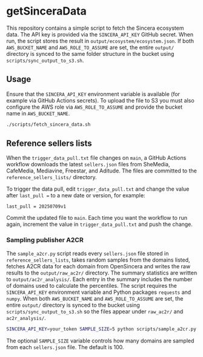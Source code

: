 # getSinceraData

This repository contains a simple script to fetch the Sincera ecosystem data. The API key is provided via the `SINCERA_API_KEY` GitHub secret. When run, the script stores the result in `output/ecosystem/ecosystem.json`.
If both `AWS_BUCKET_NAME` and `AWS_ROLE_TO_ASSUME` are set, the entire `output/` directory is synced to the same folder structure in the bucket using `scripts/sync_output_to_s3.sh`.

## Usage

Ensure that the `SINCERA_API_KEY` environment variable is available (for example via GitHub Actions secrets). To upload the file to S3 you must also configure the AWS role via `AWS_ROLE_TO_ASSUME` and provide the bucket name in `AWS_BUCKET_NAME`.

```bash
./scripts/fetch_sincera_data.sh
```

## Reference sellers lists
When the `trigger_data_pull.txt` file changes on `main`, a GitHub Actions workflow downloads the latest `sellers.json` files from SheMedia, CafeMedia, Mediavine, Freestar, and Aditude. The files are committed to the `reference_sellers_lists/` directory.

To trigger the data pull, edit `trigger_data_pull.txt` and change the value after `last_pull =` to a new date or version, for example:

```text
last_pull = 20250709v1
```

Commit the updated file to `main`. Each time you want the workflow to run again, increment the value in `trigger_data_pull.txt` and push the change.

### Sampling publisher A2CR

The `sample_a2cr.py` script reads every `sellers.json` file stored in
`reference_sellers_lists`, takes random samples from the domains listed,
  fetches A2CR data for each domain from OpenSincera and writes the
  raw results to the `output/raw_ac2r/` directory. The summary statistics are
  written to `output/ac2r_analysis/`. Each entry in the summary includes the
  number of domains used to calculate the percentiles.
  The
  script requires the `SINCERA_API_KEY` environment variable and Python
packages `requests` and `numpy`.
  When both `AWS_BUCKET_NAME` and `AWS_ROLE_TO_ASSUME` are set, the entire `output/` directory is synced to the bucket
  using `scripts/sync_output_to_s3.sh` so the files appear under `raw_ac2r/` and
  `ac2r_analysis/`.

```bash
SINCERA_API_KEY=your_token SAMPLE_SIZE=5 python scripts/sample_a2cr.py
```
The optional `SAMPLE_SIZE` variable controls how many domains are sampled from each
`sellers.json` file. The default is 100.
